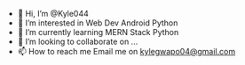- 👋 Hi, I’m @Kyle044
- 👀 I’m interested in Web Dev Android Python
- 🌱 I’m currently learning MERN Stack Python
- 💞️ I’m looking to collaborate on ...
- 📫 How to reach me Email me on kylegwapo04@gmail.com

<!---
Kyle044/Kyle044 is a ✨ special ✨ repository because its `README.md` (this file) appears on your GitHub profile.
You can click the Preview link to take a look at your changes.
--->
